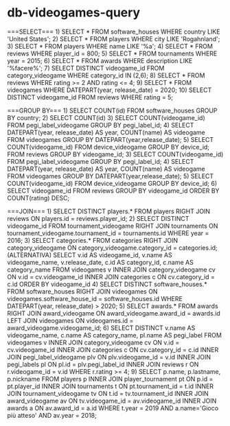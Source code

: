 # db-videogames-query
===SELECT===
1)
SELECT *
FROM software_houses
WHERE country LIKE 'United States';
2)
SELECT *
FROM players
WHERE city LIKE 'Rogahnland';
3)
SELECT *
FROM players
WHERE name LIKE '%a';
4)
SELECT *
FROM reviews
WHERE player_id = 800;
5)
SELECT *
FROM tournaments
WHERE year = 2015;
6)
SELECT *
FROM awards
WHERE description LIKE '%facere%';
7)
SELECT DISTINCT videogame_id
FROM category_videogame
WHERE category_id IN (2,6);
8)
SELECT *
FROM reviews
WHERE rating >= 2 AND rating <= 4;
9)
SELECT *
FROM videogames
WHERE DATEPART(year, release_date) = 2020;
10)
SELECT DISTINCT videogame_id
FROM reviews
WHERE rating = 5;

===GROUP BY===
1)
SELECT COUNT(id)
FROM software_houses
GROUP BY country;
2)
SELECT COUNT(id)
3)
SELECT COUNT(videogame_id)
FROM pegi_label_videogame
GROUP BY pegi_label_id;
4)
SELECT DATEPART(year, release_date) AS year, COUNT(name) AS videogame
FROM videogames
GROUP BY DATEPART(year,release_date);
5)
SELECT COUNT(videogame_id)
FROM device_videogame
GROUP BY device_id;
FROM reviews
GROUP BY videogame_id;
3)
SELECT COUNT(videogame_id)
FROM pegi_label_videogame
GROUP BY pegi_label_id;
4)
SELECT DATEPART(year, release_date) AS year, COUNT(name) AS videogame
FROM videogames
GROUP BY DATEPART(year,release_date);
5)
SELECT COUNT(videogame_id)
FROM device_videogame
GROUP BY device_id;
6)
SELECT videogame_id
FROM reviews
GROUP BY videogame_id
ORDER BY COUNT(rating) DESC;

===JOIN===
1)
SELECT DISTINCT players.*
FROM players
RIGHT JOIN reviews 
ON players.id = reviews.player_id;
2)
SELECT DISTINCT videogame_id
FROM tournament_videogame
RIGHT JOIN tournaments
ON tournament_videogame.tournament_id = tournaments.id
WHERE year = 2016;
3)
SELECT categories.*
FROM categories
RIGHT JOIN category_videogame
ON category_videogame.category_id = categories.id;
(ALTERNATIVA)
SELECT v.id AS videogame_id, v.name AS videogame_name, v.release_date, c.id AS category_id, c.name AS category_name 
FROM videogames v
INNER JOIN category_videogame cv ON v.id = cv.videogame_id
INNER JOIN categories c ON cv.category_id = c.id
ORDER BY videogame_id
4)
SELECT DISTINCT software_houses.*
FROM software_houses
RIGHT JOIN videogames
ON videogames.software_house_id = software_houses.id
WHERE DATEPART(year, release_date) > 2020;
5)
SELECT awards.*
FROM awards
RIGHT JOIN award_videogame
ON award_videogame.award_id = awards.id
LEFT JOIN videogames
ON videogames.id = award_videogame.videogame_id;
6)
SELECT DISTINCT v.name AS videogame_name, c.name AS category_name, pl.name AS pegi_label
FROM videogames v
INNER JOIN category_videogame cv ON v.id = cv.videogame_id
INNER JOIN categories c ON cv.category_id = c.id
INNER JOIN pegi_label_videogame plv ON plv.videogame_id = v.id
INNER JOIN pegi_labels pl ON pl.id = plv.pegi_label_id
INNER JOIN reviews r ON r.videogame_id = v.id
WHERE r.rating >= 4;
9)
SELECT p.name, p.lastname, p.nickname
FROM players p
INNER JOIN player_tournament pt ON p.id = pt.player_id
INNER JOIN tournaments t ON pt.tournament_id = t.id
INNER JOIN tournament_videogame tv ON t.id = tv.tournament_id
INNER JOIN award_videogame av ON tv.videogame_id = av.videogame_id
INNER JOIN awards a ON av.award_id = a.id
WHERE t.year = 2019 AND a.name='Gioco più atteso' AND av.year = 2018;
